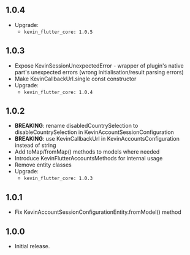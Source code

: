 ## 1.0.4

* Upgrade:
    - `kevin_flutter_core: 1.0.5`

## 1.0.3

* Expose KevinSessionUnexpectedError - wrapper of plugin's native part's unexpected errors (wrong
  initialisation/result parsing errors)
* Make KevinCallbackUrl.single const constructor
* Upgrade:
    - `kevin_flutter_core: 1.0.4`

## 1.0.2

* **BREAKING**: rename disabledCountrySelection to disableCountrySelection in
  KevinAccountSessionConfiguration
* **BREAKING**: use KevinCallbackUrl in KevinAccountsConfiguration instead of string
* Add toMap/fromMap() methods to models where needed
* Introduce KevinFlutterAccountsMethods for internal usage
* Remove entity classes
* Upgrade:
    - `kevin_flutter_core: 1.0.3`

## 1.0.1

* Fix KevinAccountSessionConfigurationEntity.fromModel() method

## 1.0.0

* Initial release.